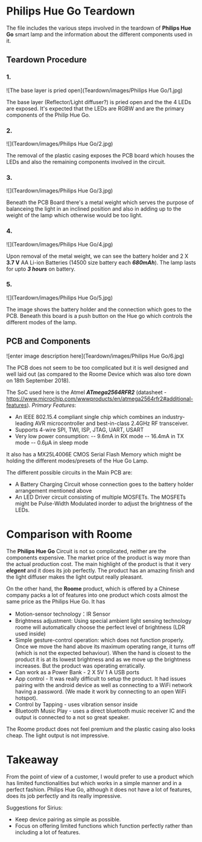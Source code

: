 # Philips Hue Go Teardown

The file includes the various steps involved in the teardown of **Philips Hue Go** smart lamp and the information about the  different components used in it.

## Teardown Procedure
### 1. 
![The base layer is pried open](Teardown/images/Philips Hue Go/1.jpg)

The base layer (Reflector/Light diffuser?) is pried open and the the 4 LEDs are exposed. It's expected that the LEDs are RGBW and are the primary components of the Philip Hue Go.

### 2.
![](Teardown/images/Philips Hue Go/2.jpg)

The removal of the plastic casing exposes the PCB board which houses the LEDs and also the remaining components involved in the circuit.
### 3.
![](Teardown/images/Philips Hue Go/3.jpg)

Beneath the PCB Board there's a metal weight which serves the purpose of balanceing the light in an inclined position and also in adding up to the weight of the lamp which otherwise would be too light.

### 4.
![](Teardown/images/Philips Hue Go/4.jpg)

Upon removal of the metal weight, we can see the battery holder and 2 X **3.7 V** AA Li-ion Batteries (14500 size battery each ***680mAh***). The lamp lasts for upto ***3 hours*** on battery.

### 5.
![](Teardown/images/Philips Hue Go/5.jpg)

The image shows the battery holder and the connection which goes to the PCB. Beneath this board is a push button on the Hue go which controls the different modes of the lamp.


## PCB and Components
![enter image description here](Teardown/images/Philips Hue Go/6.jpg)

The PCB does not seem to be too complicated but it is well designed and well laid out (as compared to the Roome Device which was also tore down on 18th September 2018).

The SoC used here is the Atmel ***ATmega2564RFR2*** (datasheet - https://www.microchip.com/wwwproducts/en/atmega2564rfr2#additional-features).
*Primary Features*:
- An IEEE 802.15.4 compliant single chip which combines an industry-leading AVR microcontroller and best-in-class 2.4GHz RF transceiver.
- Supports 4-wire SPI, TWI, ISP, JTAG, UART, USART
- Very low power consumption:
-- 9.6mA in RX mode
-- 16.4mA in TX mode
-- 0.6μA in sleep mode

It also has a MX25L4006E CMOS Serial Flash Memory which might be holding the different modes/presets of the Hue Go Lamp.

The different possible circuits in the Main PCB are:

- A Battery Charging Circuit whose connection goes to the battery holder arrangement mentioned above
- An LED Driver circuit consisting of multiple MOSFETs. The MOSFETs might be Pulse-Width Modulated inorder to adjust the brightness of the LEDs.

# Comparison with Roome

The **Philips Hue Go** Circuit is not so complicated, neither are the components expensive. The market price of the product is way more than the actual production cost. The main highlight of the product is that it very ***elegent*** and it does its job perfectly. The product has an amazing finish and the light diffuser makes the light output really pleasant.

On the other hand, the **Roome** product, which is offered by a Chinese company packs a lot of features into one product which costs almost the same price as the Philips Hue Go. It has
-   Motion-sensor technology：IR Sensor
-   Brightness adjustment: Using special ambient light sensing technology roome will automatically choose the perfect level of brightness (LDR used inside)
-   Simple gesture-control operation: which does not function properly. Once we move the hand above its maximum operating range, it turns off (which is not the expected behaviour). When the hand is closest to the product it is at its lowest brightness and as we move up the brightness increases. But the product was operating erratically.
-   Can work as a Power Bank - 2 X 5V 1 A USB ports
-   App control - It was really difficult to setup the product. It had issues pairing with the android device as well as connecting to a WiFi network having a password. (We made it work by connecting to an open WiFi hotspot).
- Control by Tapping - uses vibration sensor inside
- Bluetooth Music Play - uses a direct bluetooth music receiver IC and the output is connected to a not so great speaker.

The Roome product does not feel premium and the plastic casing also looks cheap. The light output is not impressive.

# Takeaway
From the point of view of a customer, I would prefer to use a product which has limited functionalities but which works in a simple manner and in a perfect fashion. Philips Hue Go, although it does not have a lot of features, does its job perfectly and its really impressive.

Suggestions for Sirius:
- Keep device pairing as simple as possible.
- Focus on offering limited functions which function perfectly rather than including a lot of features.
